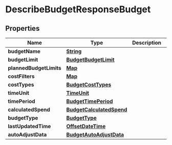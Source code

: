 

# DescribeBudgetResponseBudget


## Properties

| Name | Type | Description | Notes |
|------------ | ------------- | ------------- | -------------|
|**budgetName** | [**String**](String.md) |  |  |
|**budgetLimit** | [**BudgetBudgetLimit**](BudgetBudgetLimit.md) |  |  [optional] |
|**plannedBudgetLimits** | [**Map**](Map.md) |  |  [optional] |
|**costFilters** | [**Map**](Map.md) |  |  [optional] |
|**costTypes** | [**BudgetCostTypes**](BudgetCostTypes.md) |  |  [optional] |
|**timeUnit** | [**TimeUnit**](TimeUnit.md) |  |  |
|**timePeriod** | [**BudgetTimePeriod**](BudgetTimePeriod.md) |  |  [optional] |
|**calculatedSpend** | [**BudgetCalculatedSpend**](BudgetCalculatedSpend.md) |  |  [optional] |
|**budgetType** | [**BudgetType**](BudgetType.md) |  |  |
|**lastUpdatedTime** | [**OffsetDateTime**](OffsetDateTime.md) |  |  [optional] |
|**autoAdjustData** | [**BudgetAutoAdjustData**](BudgetAutoAdjustData.md) |  |  [optional] |



